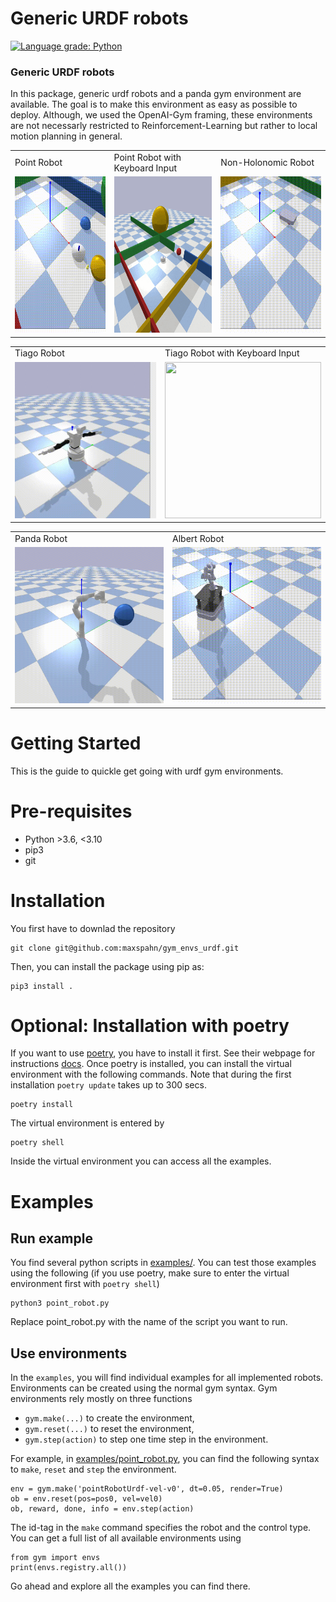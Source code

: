 Generic URDF robots
===================

[![Language grade: Python](https://img.shields.io/lgtm/grade/python/g/maxspahn/gym_envs_urdf.svg?logo=lgtm&logoWidth=18)](https://lgtm.com/projects/g/maxspahn/gym_envs_urdf/context:python)

### Generic URDF robots

In this package, generic urdf robots and a panda gym environment are available.
The goal is to make this environment as easy as possible to deploy. Although, we used the
OpenAI-Gym framing, these environments are not necessarly restricted to
Reinforcement-Learning but rather to local motion planning in general.

<table>
 <tr>
  <td> Point Robot </td>
  <td> Point Robot with Keyboard Input </td>
  <td> Non-Holonomic Robot </td>
 </tr>
 <tr>
  <td> <img src="https://raw.githubusercontent.com/maxspahn/gym_envs_urdf/master/docs/source/img/pointRobot.gif" width="250" height="250"/> </td>
  <td> <img src="https://raw.githubusercontent.com/maxspahn/gym_envs_urdf/master/docs/source/img/pointRobotKeyboardInput.gif" width="250" height="250"/> </td>  
  <td> <img src="https://raw.githubusercontent.com/maxspahn/gym_envs_urdf/master/docs/source/img/boxerRobot.gif" width="250" height="250"/> </td>
 </tr>
</table>

<table>
 <tr>
  <td> Tiago Robot </td>
  <td> Tiago Robot with Keyboard Input </td>
 </tr>
 <tr>
  <td> <img src="https://raw.githubusercontent.com/maxspahn/gym_envs_urdf/master/docs/source/img/tiago.gif" width="250" height="250"/> </td>
  <td> <img src="https://raw.githubusercontent.com/maxspahn/gym_envs_urdf/master/docs/source/img/tiagoKeyboardInput.gif" width="250" height="250"/> </td>
 </tr>
</table>

<table>
 <tr>
  <td> Panda Robot </td>
  <td> Albert Robot </td>
  </tr>
 <tr>
  <td> <img src="https://raw.githubusercontent.com/maxspahn/gym_envs_urdf/master/docs/source/img/panda.gif" width="250" height="250"/> </td>
  <td> <img src="https://raw.githubusercontent.com/maxspahn/gym_envs_urdf/master/docs/source/img/albert.gif" width="250" height="250"/> </td>
  </tr>
</table>

Getting Started
================

This is the guide to quickle get going with urdf gym environments.

Pre-requisites
==============

-   Python &gt;3.6, &lt;3.10
-   pip3
-   git

Installation
============

You first have to downlad the repository

``` {.sourceCode .bash}
git clone git@github.com:maxspahn/gym_envs_urdf.git
```

Then, you can install the package using pip as:

``` {.sourceCode .bash}
pip3 install .
```

Optional: Installation with poetry
==================================

If you want to use [poetry](https://python-poetry.org/docs/), you have
to install it first. See their webpage for instructions
[docs](https://python-poetry.org/docs/). Once poetry is installed, you
can install the virtual environment with the following commands. Note
that during the first installation `poetry update` takes up to 300 secs.

``` {.sourceCode .bash}
poetry install
```

The virtual environment is entered by

``` {.sourceCode .bash}
poetry shell
```

Inside the virtual environment you can access all the examples.

Examples
========

Run example
-----------

You find several python scripts in
[examples/](https://github.com/maxspahn/gym_envs_urdf/tree/master/examples).
You can test those examples using the following (if you use poetry, make
sure to enter the virtual environment first with `poetry shell`)

``` {.sourceCode .python}
python3 point_robot.py
```

Replace point_robot.py with the name of the script you want to run.

Use environments
----------------

In the `examples`, you will find individual examples for all implemented
robots. Environments can be created using the normal gym syntax. Gym
environments rely mostly on three functions

-   `gym.make(...)` to create the environment,
-   `gym.reset(...)` to reset the environment,
-   `gym.step(action)` to step one time step in the environment.

For example, in
[examples/point_robot.py](https://github.com/maxspahn/gym_envs_urdf/blob/master/examples/point_robot.py),
you can find the following syntax to `make`, `reset` and `step` the
environment.

``` {.sourceCode .python}
env = gym.make('pointRobotUrdf-vel-v0', dt=0.05, render=True)
ob = env.reset(pos=pos0, vel=vel0)
ob, reward, done, info = env.step(action)
```

The id-tag in the `make` command specifies the robot and the control
type. You can get a full list of all available environments using

``` {.sourceCode .python}
from gym import envs
print(envs.registry.all())
```

Go ahead and explore all the examples you can find there.
